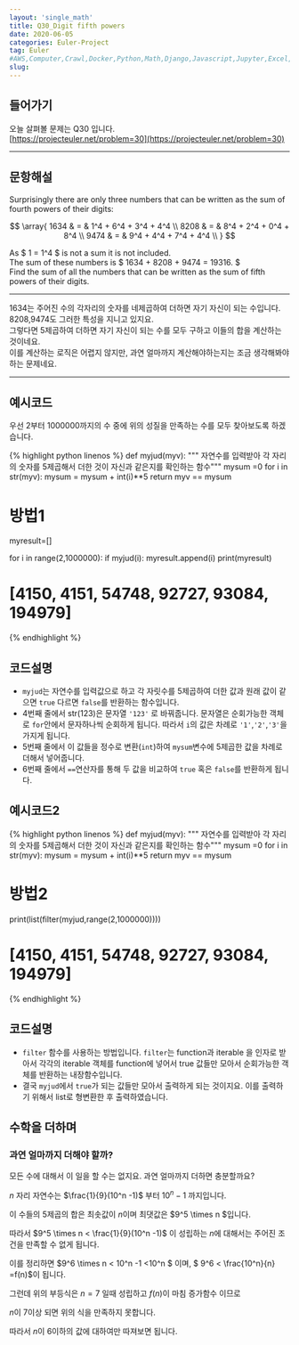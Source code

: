 ```yaml
---
layout: 'single_math'
title: Q30_Digit fifth powers
date: 2020-06-05
categories: Euler-Project
tag: Euler
#AWS,Computer,Crawl,Docker,Python,Math,Django,Javascript,Jupyter,Excel,Etc,Matplotlib
slug:  
---
```

## 들어가기

오늘 살펴볼 문제는 Q30 입니다.  
[https://projecteuler.net/problem=30](https://projecteuler.net/problem=30)

---

## 문항해설
Surprisingly there are only three numbers that can be written as the sum of fourth powers of their digits:  

$$ \array{
1634 & = & 1^4 + 6^4 + 3^4 + 4^4 \\
8208 & = & 8^4 + 2^4 + 0^4 + 8^4 \\
9474 & = & 9^4 + 4^4 + 7^4 + 4^4 \\
} $$  

As $ 1 = 1^4 $ is not a sum it is not included.  
The sum of these numbers is $ 1634 + 8208 + 9474 = 19316. $  
Find the sum of all the numbers that can be written as the sum of fifth powers of their digits.

---
1634는 주어진 수의 각자리의 숫자를 네제곱하여 더하면 자기 자신이 되는 수입니다.  
8208,9474도 그러한 특성을 지니고 있지요.  
그렇다면 5제곱하여 더하면 자기 자신이 되는 수를 모두 구하고 이들의 합을 계산하는 것이네요.  
이를 계산하는 로직은 어렵지 않지만, 과연 얼마까지 계산해야하는지는 조금 생각해봐야 하는 문제네요.

---

## 예시코드

우선 2부터 1000000까지의 수 중에 위의 성질을 만족하는 수를 모두 찾아보도록 하겠습니다.

{% highlight python linenos %}
def myjud(myv):
    """ 자연수를 입력받아 각 자리의 숫자를 5제곱해서 더한 것이 자신과 같은지를 확인하는 함수"""
    mysum =0
    for i in str(myv):
        mysum = mysum + int(i)**5
    return myv == mysum

# 방법1
myresult=[]

for i in range(2,1000000):
    if myjud(i):
        myresult.append(i)
print(myresult)
# [4150, 4151, 54748, 92727, 93084, 194979]

{% endhighlight %}

## 코드설명
- `myjud`는 자연수를 입력값으로 하고 각 자릿수를 5제곱하여 더한 값과 원래 값이 같으면 `true` 다르면 `false`를 반환하는 함수입니다.
- 4번째 줄에서 str(123)은 문자열 `'123'` 로 바꿔줍니다. 문자열은 순회가능한 객체로 `for`안에서 문자하나씩 순회하게 됩니다. 따라서 `i`의 값은 차례로 `'1'`,`'2'`,`'3'`을 가지게 됩니다.
- 5번째 줄에서 이 값들을 정수로 변환(`int`)하여 `mysum`변수에 5제곱한 값을 차례로 더해서 넣어줍니다.
- 6번째 줄에서 `==`연산자를 통해 두 값을 비교하여 `true` 혹은 `false`를 반환하게 됩니다.

## 예시코드2
{% highlight python linenos %}
def myjud(myv):
    """ 자연수를 입력받아 각 자리의 숫자를 5제곱해서 더한 것이 자신과 같은지를 확인하는 함수"""
    mysum =0
    for i in str(myv):
        mysum = mysum + int(i)**5
    return myv == mysum

# 방법2
print(list(filter(myjud,range(2,1000000))))
# [4150, 4151, 54748, 92727, 93084, 194979]

{% endhighlight %}

## 코드설명
- `filter` 함수를 사용하는 방법입니다. `filter`는 function과 iterable 을 인자로 받아서
각각의 iterable 객체를 function에 넣어서 true 값들만 모아서 순회가능한 객체를 반환하는 내장함수입니다.
- 결국 `myjud`에서 `true`가 되는 값들만 모아서 출력하게 되는 것이지요. 이를 출력하기 위해서 list로 형변환한 후 출력하였습니다.

## 수학을 더하며
### 과연 얼마까지 더해야 할까?
모든 수에 대해서 이 일을 할 수는 없지요. 과연 얼마까지 더하면 충분할까요?  

$n$ 자리 자연수는 $\frac{1}{9}(10^n -1)$ 부터 $10^n -1$ 까지입니다.  

이 수들의 5제곱의 합은 최솟값이 $n$이며 최댓값은 $9^5 \times n $입니다.  

따라서 $9^5 \times n < \frac{1}{9}(10^n -1)$ 이 성립하는 $n$에 대해서는 
주어진 조건을 만족할 수 없게 됩니다.  

이를 정리하면 $9^6 \times n < 10^n -1 <10^n $ 이며, $ 9^6 < \frac{10^n}{n} =f(n)$이 됩니다.  

그런데 위의 부등식은 $n=7$ 일때 성립하고 $f(n)$이 마침 증가함수 이므로  

$n$이 7이상 되면 위의 식을 만족하지 못합니다.   

따라서 $n$이 6이하의 값에 대하여만 따져보면 됩니다.


